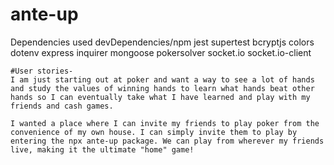 # ante-up
Dependencies used
devDependencies/npm
    jest
    supertest
    bcryptjs
    colors
    dotenv
    express
    inquirer
    mongoose
    pokersolver
    socket.io
    socket.io-client

    #User stories-
    I am just starting out at poker and want a way to see a lot of hands and study the values of winning hands to learn what hands beat other hands so I can eventually take what I have learned and play with my friends and cash games.

    I wanted a place where I can invite my friends to play poker from the convenience of my own house. I can simply invite them to play by entering the npx ante-up package. We can play from wherever my friends live, making it the ultimate "home" game!
